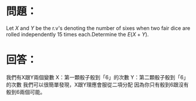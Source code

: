 # 問題：
Let $X$ and $Y$ be the r.v's denoting the number of sixes when two fair dice are rolled independently 15 times each.Determine the $E(X+Y)$.
# 回答：
我們有X跟Y兩個變數
X：第一顆骰子骰到「6」的次數
Y：第二顆骰子骰到「6」的次數
我們可以很簡單發現，X跟Y理應會服從二項分配
因為你只有骰到6跟沒有骰到6兩個可能。